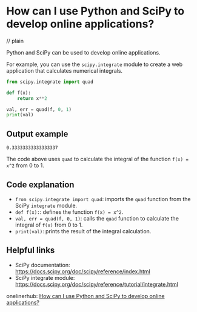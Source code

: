 # How can I use Python and SciPy to develop online applications?
// plain

Python and SciPy can be used to develop online applications.

For example, you can use the `scipy.integrate` module to create a web application that calculates numerical integrals.

```python
from scipy.integrate import quad

def f(x):
    return x**2

val, err = quad(f, 0, 1)
print(val)
```

## Output example

```
0.33333333333333337
```

The code above uses `quad` to calculate the integral of the function `f(x) = x^2` from 0 to 1.

## Code explanation

- `from scipy.integrate import quad`: imports the `quad` function from the SciPy `integrate` module.
- `def f(x):`: defines the function `f(x) = x^2`.
- `val, err = quad(f, 0, 1)`: calls the `quad` function to calculate the integral of `f(x)` from 0 to 1.
- `print(val)`: prints the result of the integral calculation.

## Helpful links
- SciPy documentation: https://docs.scipy.org/doc/scipy/reference/index.html
- SciPy integrate module: https://docs.scipy.org/doc/scipy/reference/tutorial/integrate.html

onelinerhub: [How can I use Python and SciPy to develop online applications?](https://onelinerhub.com/python-scipy/how-can-i-use-python-and-scipy-to-develop-online-applications)